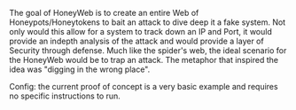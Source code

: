 The goal of HoneyWeb is to create an entire Web of Honeypots/Honeytokens to bait an attack to dive deep it a fake system. Not only would this allow for a system to track down an IP and Port, it would provide an indepth analysis of the attack and would provide a layer of Security through defense. Much like the spider's web, the ideal scenario for the HoneyWeb would be to trap an attack. The metaphor that inspired the idea was "digging in the wrong place".

Config: the current proof of concept is a very basic example and requires no specific instructions to run.
